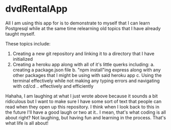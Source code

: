 # dvdRentalApp

All I am using this app for is to demonstrate to myself that I can learn
Postgresql while at the same time relearning old topics that I have 
already taught myself.

These topics include:
1. Creating a new git repository and linking it to a directory that 
   I have initialized
2. Creating a heroku app along with all of it's little querks including:
	a. creating a package.json file
	b. "npm install"ing express along with any other packages that
	   I might be using with said heroku app
	c. Using the terminal effectively while not making any typing 
	   errors and navigating with cd/cd .. effectively and efficiently

Hahaha, I am laughing at what I just wrote above because it sounds a 
bit ridiculous but I want to make sure I have some sort of text that 
people can read when they open up this repository. I think when I look
back to this in the future I'll have a good laugh or two at it.. I mean,
that's what coding is all about right? Not laughing, but having fun and 
learning in the process. That's what life is all about!
